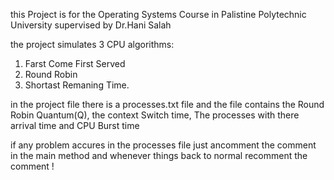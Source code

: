 
this Project is for the Operating Systems Course in Palistine Polytechnic University 
supervised by Dr.Hani Salah 

the project simulates 3 CPU algorithms:
1. Farst Come First Served
2. Round Robin
3. Shortast Remaning Time.

in the project file there is a processes.txt file and the file contains the Round Robin Quantum(Q), the context Switch time, The processes with there arrival time and CPU Burst time

if any problem accures in the processes file just ancomment the comment in the main method and whenever things back to normal recomment the comment ! 
